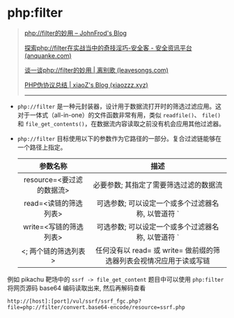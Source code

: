 # php:filter

> [php://filter的妙用 – JohnFrod's Blog](https://johnfrod.top/安全/php-filter的妙用/)
>
> [探索php://filter在实战当中的奇技淫巧-安全客 - 安全资讯平台 (anquanke.com)](https://www.anquanke.com/post/id/202510)
>
> [谈一谈php://filter的妙用 | 离别歌 (leavesongs.com)](https://www.leavesongs.com/PENETRATION/php-filter-magic.html)
>
> [PHP伪协议总结 | xiaoZ's Blog (xiaozzz.xyz)](https://www.xiaozzz.xyz/2019/09/21/PHP伪协议总结/)
>
> ---


- `php://filter` 是一种元封装器，设计用于数据流打开时的筛选过滤应用。这对于一体式（all-in-one）的文件函数非常有用，类似 `readfile()`、 `file()` 和 `file_get_contents()`，在数据流内容读取之前没有机会应用其他过滤器。

- `php://filter` 目标使用以下的参数作为它路径的一部分。复合过滤链能够在一个路径上指定。

  |         参数名称          |                             描述                             |
  | :-----------------------: | :----------------------------------------------------------: |
  | resource=<要过滤的数据流> |            必要参数; 其指定了需要筛选过滤的数据流            |
  |   read=<读链的筛选列表>   |  可选参数; 可以设定一个或多个过滤器名称, 以管道符 `|` 分隔   |
  |  write=<写链的筛选列表>   |  可选参数; 可以设定一个或多个过滤器名称, 以管道符 `|`  分隔  |
  |   <; 两个链的筛选列表>    | 任何没有以 read= 或 write= 做前缀的筛选器列表会视情况应用于读或写链 |

例如 pikachu 靶场中的 `ssrf -> file_get_content` 题目中可以使用 `php:filter` 将网页源码 base64 编码读取出来, 然后再解码查看


  ```http
  http://[host]:[port]/vul/ssrf/ssrf_fgc.php?file=php://filter/convert.base64-encode/resource=ssrf.php
  ```